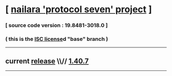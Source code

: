 
# [ [nailara 'protocol seven' project](http://src.nailara.net/) ]

### [ source code version : 19.8481-3018.0 ]

### ( this is the [ISC license](license)d "base" branch )
---
## current [release](https://github.com/anotherlink/nailara/releases) \\\\// [1.40.7](https://github.com/anotherlink/nailara/releases/tag/1.40.7)
---
